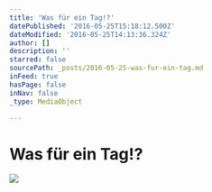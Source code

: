 ```yaml
---
title: 'Was für ein Tag!?'
datePublished: '2016-05-25T15:18:12.500Z'
dateModified: '2016-05-25T14:13:36.324Z'
author: []
description: ''
starred: false
sourcePath: _posts/2016-05-25-was-fur-ein-tag.md
inFeed: true
hasPage: false
inNav: false
_type: MediaObject

---
```

# Was für ein Tag!?
![](https://the-grid-user-content.s3-us-west-2.amazonaws.com/daaedc25-56d5-46ea-94b8-d93215d4305d.jpg)
